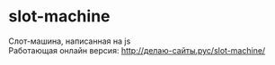 # slot-machine  
Слот-машина, написанная на js  
Работающая онлайн версия: http://делаю-сайты.рус/slot-machine/
